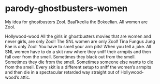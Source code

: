# parody-ghostbusters-women
My idea for ghostbusters Zool. Baal’keelia the Bokeelian. All women are Zool.

Hollywood-wood 
All the girls in ghostbusters movies that are women and never girls, are only Zool!
The SNL women are only Zool!
Tina Fungus Jung Fae is only Zool!
You have to smell your arm pits! When you tell a joke. All SNL women have to do a skit now where they sniff their armpits and then fall over from the smell. Sometimes they black out from the smell. Sometimes they die from the smell. Sometimes someone else wants to die from the smell. Every skit is a different setup to sniff the women’s armpits and then die in a spectacular retarded way straight out of Hollywood-wood’s attic.
